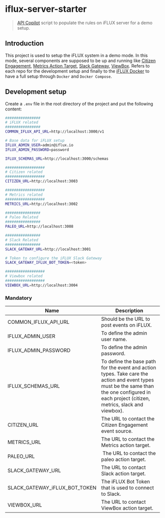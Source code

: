 # iflux-server-starter

> [API Copilot](https://github.com/lotaris/api-copilot) script to populate the rules on iFLUX server for a demo setup.

## Introduction

This project is used to setup the iFLUX system in a demo mode. In this mode, several components are supposed to be up and running like [Citizen Engagement](https://github.com/SoftEng-HEIGVD/Teaching-HEIGVD-CM_WEBS-2015-Labo-Express-Impl), [Metrics Action Target](https://github.com/SoftEng-HEIGVD/iflux-metrics-action-target), [Slack Gateway](https://github.com/SoftEng-HEIGVD/iflux-api-gateway-node), [ViewBox](https://github.com/SoftEng-HEIGVD/iflux-mapbox-viewer). Refers to each repo for the development setup and finally to the [iFLUX Docker](https://github.com/SoftEng-HEIGVD/iflux-docker) to have a full setup
through `Docker` and `Docker Compose`.

## Development setup

Create a `.env` file in the root directory of the project and put the following content:

```bash
################
# iFLUX related
################
COMMON_IFLUX_API_URL=http://localhost:3000/v1

# Base data for iFLUX setup
IFLUX_ADMIN_USER=admin@iflux.io
IFLUX_ADMIN_PASSWORD=password

IFLUX_SCHEMAS_URL=http://localhost:3000/schemas

##################
# Citizen related
##################
CITIZEN_URL=http://localhost:3003

##################
# Metrics related
##################
METRICS_URL=http://localhost:3002

################
# Paleo Related
################
PALEO_URL=http://localhost:3008

################
# Slack Related
################
SLACK_GATEWAY_URL=http://localhost:3001

# Token to configure the iFLUX Slack Gateway
SLACK_GATEWAY_IFLUX_BOT_TOKEN=<token>

##################
# Viewbox related
##################
VIEWBOX_URL=http://localhost:3004
```

### Mandatory

| Name                          | Description                               |
| ----------------------------- | ----------------------------------------- |
| COMMON_IFLUX_API_URL          | Should be the URL to post events on iFLUX. |
| IFLUX_ADMIN_USER              | To define the admin user name. |
| IFLUX_ADMIN_PASSWORD          | To define the admin password. |
| IFLUX_SCHEMAS_URL             | To define the base path for the event and action types. Take care the action and event types must be the same than the one configured in each project (citizen, metrics, slack and viewbox). |
| CITIZEN_URL                   | The URL to contact the Citizen Engagement event source. |
| METRICS_URL                   | The URL to contact the Metrics action target. |
| PALEO_URL                     | The URL to contact the paleo action target. |
| SLACK_GATEWAY_URL             | The URL to contact Slack action target. |
| SLACK_GATEWAY_iFLUX_BOT_TOKEN | The iFLUX Bot Token that is used to connect to Slack. |
| VIEWBOX_URL                   | The URL to contact ViewBox action target. |
